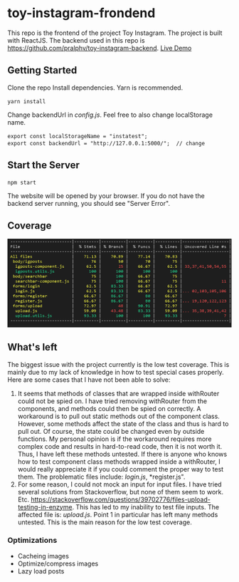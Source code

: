# toy-instagram-frondend
This repo is the frontend of the project Toy Instagram. The project is built with ReactJS. The backend used in this repo is https://github.com/pralphv/toy-instagram-backend. <a href="https://toy-instagram-frontend.herokuapp.com/">
Live Demo</a>

## Getting Started
Clone the repo
Install dependencies. Yarn is recommended.
```
yarn install
```
Change backendUrl in *config.js*. Feel free to also change localStorage name.
```
export const localStorageName = "instatest";
export const backendUrl = "http://127.0.0.1:5000/";  // change 
```
## Start the Server
```
npm start
```
The website will be opened by your browser. If you do not have the backend server running, you should see "Server Error".
## Coverage
![alt text](https://github.com/pralphv/toy-instagram-frondend/blob/master/fe_coverage.png)
## What's left
The biggest issue with the project currently is the low test coverage. This is mainly due to my lack of knowledge in how to test special cases properly. Here are some cases that I have not been able to solve:
1. It seems that methods of classes that are wrapped inside withRouter could not be spied on. I have tried removing withRouter from the components, and methods could then be spied on correctly. A workaround is to pull out static methods out of the component class. However, some methods affect the state of the class and thus is hard to pull out. Of course, the state could be changed even by outside functions. My personal opinion is if the workaround requires more complex code and results in hard-to-read code, then it is not worth it. Thus, I have left these methods untested. If there is anyone who knows how to test component class methods wrapped inside a withRouter, I would really appreciate it if you could comment the proper way to test them. The problematic files include: *login.js*, *register.js".
2. For some reason, I could not mock an input for input files. I have tried several solutions from Stackoverflow, but none of them seem to work. Etc. https://stackoverflow.com/questions/39702776/files-upload-testing-in-enzyme. This has led to my inability to test file inputs. The affected file is: *upload.js*.
Point 1 in particular has left many methods untested. This is the main reason for the low test coverage.
### Optimizations
- Cacheing images
- Optimize/compress images
- Lazy load posts
